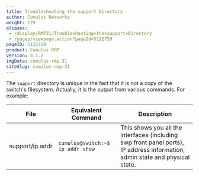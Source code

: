 ```yaml
---
title: Troubleshooting the support Directory
author: Cumulus Networks
weight: 179
aliases:
 - /display/RMP31/Troubleshooting+the+support+Directory
 - /pages/viewpage.action?pageId=5122759
pageID: 5122759
product: Cumulus RMP
version: 3.1.2
imgData: cumulus-rmp-31
siteSlug: cumulus-rmp-31
---
```

The `support` directory is unique in the fact that it is not a copy of
the switch's filesystem. Actually, it is the output from various
commands. For example:

| File            | Equivalent Command               | Description                                                                                                                  |
| --------------- | -------------------------------- | ---------------------------------------------------------------------------------------------------------------------------- |
| support/ip.addr | `cumulus@switch:~$ ip addr show` | This shows you all the interfaces (including swp front panel ports), IP address information, admin state and physical state. |

